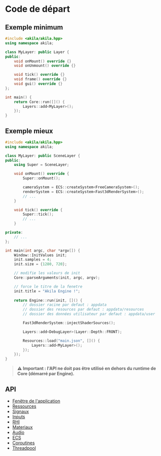 # Code de départ

## Exemple minimum

```cpp
#include <akila/akila.hpp>
using namespace akila;

class MyLayer: public Layer {
public:
	void onMount() override {}
	void onUnmount() override {}

	void tick() override {}
	void frame() override {}
	void gui() override {}
};

int main() {
	return Core::run([]() {
		Layers::add<MyLayer>();
	});
}
```

## Exemple mieux

```cpp
#include <akila/akila.hpp>
using namespace akila;

class MyLayer: public SceneLayer {
public:
	using Super = SceneLayer;

	void onMount() override {
		Super::onMount();

		cameraSystem = ECS::createSystem<FreeCameraSystem>();
		renderSystem = ECS::createSystem<Fast3dRenderSystem>();
		// ...
	}

	void tick() override {
		Super::tick();
		// ...
	}

private:
	// ...
};

int main(int argc, char *argv[]) {
	Window::InitValues init;
	init.samples = 4;
	init.size = {1280, 720};

	// modifie les valeurs de init
	Core::parseArguments(init, argc, argv);

	// force le titre de la fenetre
	init.title = "Akila Engine !";
	
	return Engine::run(init, []() {
		// dossier racine par defaut : appdata
		// dossier des resources par defaut : appdata/resources
		// dossier des données utilisateur par defaut : appdata/user

		Fast3dRenderSystem::injectShaderSources();

		Layers::add<DebugLayer>(Layer::Depth::FRONT);

		Resources::load("main.json", []() {
			Layers::add<MyLayer>();
		});
	});
}
```

> **⚠️ Important : l'API ne doit pas être utilisé en dehors du runtime de Core (démarré par Engine).**

## API

- [Fenêtre de l'application](./window.md)
- [Ressources](./resources.md)
- [Signaux](./signals.md)
- [Inputs](./inputs.md)
- [RHI](./rhi.md)
- [Materiaux](./materials.md)
- [Audio](./audio.md)
- [ECS](./ecs.md)
- [Coroutines](./coroutines.md)
- [Threadpool](./threadpool.md)
